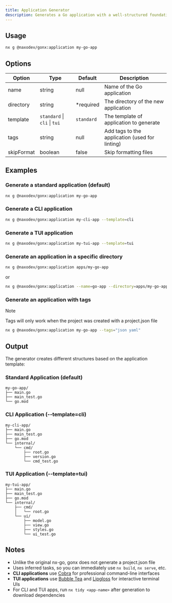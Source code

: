 ```yaml
---
title: Application Generator
description: Generates a Go application with a well-structured foundation
---
```


## Usage

```bash
nx g @naxodev/gonx:application my-go-app
```

## Options

| Option     | Type                         | Default    | Description                                    |
| ---------- | ---------------------------- | ---------- | ---------------------------------------------- |
| name       | string                       | null       | Name of the Go application                     |
| directory  | string                       | \*required | The directory of the new application           |
| template   | `standard` \| `cli` \| `tui` | `standard` | The template of application to generate        |
| tags       | string                       | null       | Add tags to the application (used for linting) |
| skipFormat | boolean                      | false      | Skip formatting files                          |

## Examples

### Generate a standard application (default)

```bash
nx g @naxodev/gonx:application my-go-app
```

### Generate a CLI application

```bash
nx g @naxodev/gonx:application my-cli-app --template=cli
```

### Generate a TUI application

```bash
nx g @naxodev/gonx:application my-tui-app --template=tui
```

### Generate an application in a specific directory

```bash
nx g @naxodev/gonx:application apps/my-go-app
```

or

```bash
nx g @naxodev/gonx:application --name=go-app --directory=apps/my-go-app
```

### Generate an application with tags

> [!NOTE]
> Tags will only work when the project was created with a project.json file

```bash
nx g @naxodev/gonx:application my-go-app --tags="json yaml"
```

## Output

The generator creates different structures based on the application template:

### Standard Application (default)

```
my-go-app/
├── main.go
├── main_test.go
└── go.mod
```

### CLI Application (--template=cli)

```
my-cli-app/
├── main.go
├── main_test.go
├── go.mod
└── internal/
    └── cmd/
        ├── root.go
        ├── version.go
        └── cmd_test.go
```

### TUI Application (--template=tui)

```
my-tui-app/
├── main.go
├── main_test.go
├── go.mod
└── internal/
    ├── cmd/
    │   └── root.go
    └── ui/
        ├── model.go
        ├── view.go
        ├── styles.go
        └── ui_test.go
```

## Notes

- Unlike the original nx-go, gonx does not generate a project.json file
- Uses inferred tasks, so you can immediately use `nx build`, `nx serve`, etc.
- **CLI applications** use [Cobra](https://github.com/spf13/cobra) for professional command-line interfaces
- **TUI applications** use [Bubble Tea](https://github.com/charmbracelet/bubbletea) and [Lipgloss](https://github.com/charmbracelet/lipgloss) for interactive terminal UIs
- For CLI and TUI apps, run `nx tidy <app-name>` after generation to download dependencies
